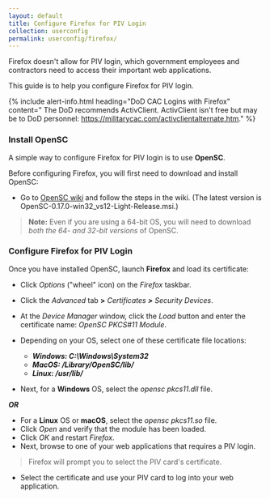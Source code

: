 ```yaml
---
layout: default
title: Configure Firefox for PIV Login
collection: userconfig
permalink: userconfig/firefox/
---
```


<!--Even though this Playbook is under Userconfig, it looks like these procedures are intended for an Admin who is setting up a user's computer? Is this correct? Clarify who the audience is?-->
Firefox doesn't allow for PIV login, which government employees and contractors need to access their important web applications. 

This guide is to help you configure Firefox for PIV login. <!--LaChelle prefers short, simple statements (plain language) for Playbooks, so I've shortened the intro, done some word reduction throughout, and tried to add a friendly tone.-->

{% include alert-info.html heading="DoD CAC Logins with Firefox" content=" The DoD recommends ActivClient. ActivClient isn't free but may be to DoD personnel: <!--Can we find out whether it is free to them or not? If free to them, they would need permission to load it on their government computers, correct? --> https://militarycac.com/activclientalternate.htm." %} <!--According to the contributing.md (terms and conditions), Playbooks should be "vendor-neutral," so this info may not be acceptable. Who at DoD recommends ActivClient to its personnel? NOTE: This "alert-info" formatting produces a blue bannered, Info box on website. Suggest "info-alert" because this text digresses from procedures and speaks to a DoD audience vs. GSA's broader audience (Federal Government).-->

### Install OpenSC

A simple way to configure Firefox for PIV login is to use **OpenSC**. <!--Should we add the Firefox version number--in case Firefox adds a PIV login option later on?-->

Before configuring Firefox, you will first need to download and install OpenSC: 

* Go to [OpenSC wiki](https://github.com/OpenSC/OpenSC/wiki) and follow the steps in the wiki. (The latest version is OpenSC-0.17.0-win32_vs12-Light-Release.msi.) 

> **Note:** Even if you are using a 64-bit OS, you will need to download _both the 64- and 32-bit versions_ of OpenSC.

### Configure Firefox for PIV Login

Once you have installed OpenSC, launch **Firefox** and load its certificate:

* Click _Options_ ("wheel" icon) on the _Firefox_ taskbar. <!--This is the way it looks for Firefox 55.0.1.-->
* Click the _Advanced_ tab **>** _Certificates **>** Security Devices_.

* At the _Device Manager_ window, click the _Load_ button and enter the certificate name: _OpenSC PKCS#11 Module_.
* Depending on your OS, select one of these certificate file locations:

  * **_Windows: C:\Windows\System32_**
  * **_MacOS: /Library/OpenSC/lib/_**
  * **_Linux: /usr/lib/_**
  
* Next, for a **Windows** OS, select the _opensc pkcs11.dll_ file.

**_OR_**

* For a **Linux** OS or **macOS**, select the _opensc pkcs11.so_ file. 
* Click _Open_ and verify that the module has been loaded. 
* Click _OK_ and restart _Firefox_. 
* Next, browse to one of your web applications that requires a PIV login.

> Firefox will prompt you to select the PIV card's certificate. <!--Is this being done by an Admin or user?-->

* Select the certificate and use your PIV card to log into your web application. <!--Is loading the certificate is a one-time step for a user's computer or does it need to be reloaded each time the user needs to login with PIV? Suggest we clarify this for users or Admin, depending on what audience the procedures are for.-->
